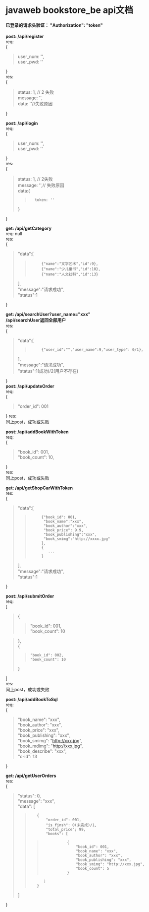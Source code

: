 <h1>javaweb bookstore_be api文档</h1>

<h4>已登录的请求头验证： "Authorization": "token"</h4>

**post: /api/register**  
req:  
{  
>   user_num: '',  
>   user_pwd: ''  

}  
res:  
{  
>   status: 1, // 2 失败  
>   message: '',  
>   data: ''//失败原因
  
}  
  
**post: /api/login**  
req:  
{  
>    user_num: '',  
>    user_pwd: ''  

}  
res:  
{  
>   status: 1, // 2失败  
>   message: '',// 失败原因  
>   data:{  
>>       token: ''  
>    }  

}  
  
**get: /api/getCategory**  
req: null  
res:   
{  
>   "data":[  
>>          {"name":"文学艺术","id":9},  
>>          {"name":"少儿童书","id":10},  
>>          {"name":"人文社科","id":13}
>  ],  
>   "message":"请求成功",  
>   "status":1  

}  

**get: /api/searchUser?user_name="xxx"  
/api/searchUser返回全部用户**  
res:   
{  
>   "data":[  
>>          {"user_id":"","user_name":9,"user_type": 0/1},  
>  ],  
>   "message":"请求成功",  
>   "status":1(成功)/2(用户不存在)    
  
}  
**post: /api/updateOrder**  
req:  
{  
> "order_id": 001  
  
}
res:  
同上post，成功或失败

**post: /api/addBookWithToken**  
req:  
{  
>   "book_id": 001,  
>   "book_count": 10,  
  
}  
res:  
同上post，成功或失败  

**get:  /api/getShopCarWithToken**  
res:  
{  
>   "data":[  
>>          {"book_id": 001,  
>>           "book_name":"xxx",  
>>           "book_author":"xxx",  
>>           "book_price": 9.9,
>>           "book_publishing":"xxx",
>>           "book_smimg":"http://xxxx.jpg"
>>          },
>>          {
>>             ...
>>          } 
>  ],  
>   "message":"请求成功",  
>   "status":1 
  
}

**post:  /api/submitOrder**  
req:  
[  
> {  
>>    "book_id": 001,  
>>    "book_count": 10  

> },  
  {  
>>     "book_id": 002,
>>     "book_count": 10  
>  }  

]  
res:  
同上post，成功或失败  

**post:  /api/addBookToSql**  
req:  
{  
> "book_name": "xxx",  
  "book_author": "xxx",  
  "book_price": "xxx",  
  "book_publishing": "xxx",  
  "book_smimg": "http://xxx.jpg",  
  "book_mdimg": "http://xxx.jpg",  
  "book_describe": "xxx",  
  "c-id": 13  
  
}  

**get:  /api/getUserOrders**  
res:  
{  
>   "status": 0,  
    "message": "xxx",  
    "data": [  
>>        {
>>            "order_id": 001,  
>>            "is_finsh": 0(未完成)/1,
>>            "total_price"; 99,
>>            "books": [
>>>                {
>>>                    "book_id": 001,
>>>                    "book_name": "xxx",
>>>                    "book_author": "xxx",
>>>                    "book_publishing": "xxx",
>>>                    "book_smimg": "http://xxx.jpg",
>>>                    "book_count": 5
>>>                }
>>           ]
>>        }
>    ]

}
